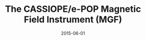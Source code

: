 ---
title: "The CASSIOPE/e-POP Magnetic Field Instrument (MGF)"
collection: publications
permalink: /publication/2015-06-01-Miles
excerpt: ' '
date: 2015-06-01
venue: 'Space Science Reviews'
paperurl: 'https://doi.org/10.1007/s11214-014-0105-z'
citation: 'Miles, D. M., Mann, I. R., Ciurzynski, M., Barona, D., Narod, B. B., Bennest, J. R., et al. (2016). A miniature, low-power scientific fluxgate magnetometer: A stepping-stone to cube-satellite constellation missions. Journal of Geophysical Research: Space Physics, 121(12), 11,839-11,860.'
---